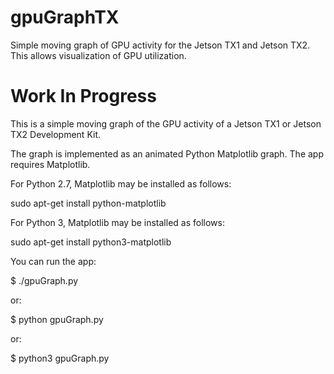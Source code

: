 # gpuGraphTX
Simple moving graph of GPU activity for the Jetson TX1 and Jetson TX2. This allows visualization of GPU utilization.

<h1>Work In Progress</h1>

This is a simple moving graph of the GPU activity of a Jetson TX1 or Jetson TX2 Development Kit.

The graph is implemented as an animated Python Matplotlib graph. The app requires Matplotlib.

For Python 2.7, Matplotlib may be installed as follows:

sudo apt-get install python-matplotlib

For Python 3, Matplotlib may be installed as follows:

sudo apt-get install python3-matplotlib

You can run the app:

$ ./gpuGraph.py

or:

$ python gpuGraph.py

or:

$ python3 gpuGraph.py


